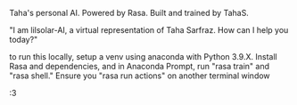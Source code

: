 Taha's personal AI. Powered by Rasa. Built and trained by TahaS.

"I am lilsolar-AI, a virtual representation of Taha Sarfraz. How can I help you today?"

to run this locally, setup a venv using anaconda with Python 3.9.X. Install Rasa and dependencies, and in Anaconda Prompt, run "rasa train" and "rasa shell." 
Ensure you "rasa run actions" on another terminal window 

:3


